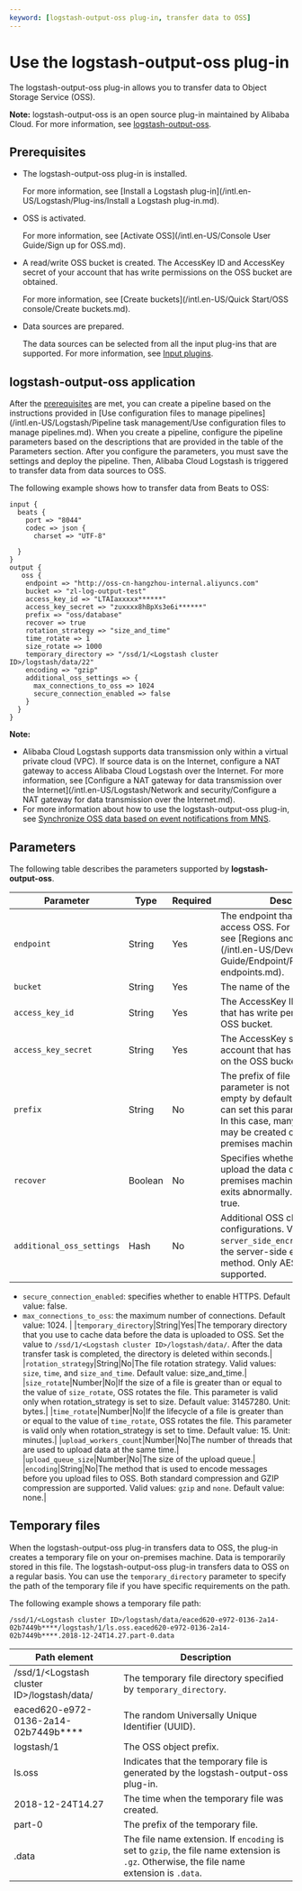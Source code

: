 ```yaml
---
keyword: [logstash-output-oss plug-in, transfer data to OSS]
---
```


# Use the logstash-output-oss plug-in

The logstash-output-oss plug-in allows you to transfer data to Object Storage Service \(OSS\).

**Note:** logstash-output-oss is an open source plug-in maintained by Alibaba Cloud. For more information, see [logstash-output-oss](https://github.com/aliyun/logstash-output-oss).

## Prerequisites

-   The logstash-output-oss plug-in is installed.

    For more information, see [Install a Logstash plug-in](/intl.en-US/Logstash/Plug-ins/Install a Logstash plug-in.md).

-   OSS is activated.

    For more information, see [Activate OSS](/intl.en-US/Console User Guide/Sign up for OSS.md).

-   A read/write OSS bucket is created. The AccessKey ID and AccessKey secret of your account that has write permissions on the OSS bucket are obtained.

    For more information, see [Create buckets](/intl.en-US/Quick Start/OSS console/Create buckets.md).

-   Data sources are prepared.

    The data sources can be selected from all the input plug-ins that are supported. For more information, see [Input plugins](https://www.elastic.co/guide/en/logstash/6.7/input-plugins.html).


## logstash-output-oss application

After the [prerequisites](#section_zfj_hlf_x98) are met, you can create a pipeline based on the instructions provided in [Use configuration files to manage pipelines](/intl.en-US/Logstash/Pipeline task management/Use configuration files to manage pipelines.md). When you create a pipeline, configure the pipeline parameters based on the descriptions that are provided in the table of the Parameters section. After you configure the parameters, you must save the settings and deploy the pipeline. Then, Alibaba Cloud Logstash is triggered to transfer data from data sources to OSS.

The following example shows how to transfer data from Beats to OSS:

```
input {
  beats {
    port => "8044"
    codec => json {
      charset => "UTF-8"

  }
}
output {
   oss {
    endpoint => "http://oss-cn-hangzhou-internal.aliyuncs.com"              
    bucket => "zl-log-output-test"                          
    access_key_id => "LTAIaxxxxx******"                 
    access_key_secret => "zuxxxx8hBpXs3e6i******"         
    prefix => "oss/database"                         
    recover => true                                      
    rotation_strategy => "size_and_time"                  
    time_rotate => 1                                     
    size_rotate => 1000
    temporary_directory => "/ssd/1/<Logstash cluster ID>/logstash/data/22"                            
    encoding => "gzip"                                 
    additional_oss_settings => {
      max_connections_to_oss => 1024                      
      secure_connection_enabled => false                  
    }
  }
}
```

**Note:**

-   Alibaba Cloud Logstash supports data transmission only within a virtual private cloud \(VPC\). If source data is on the Internet, configure a NAT gateway to access Alibaba Cloud Logstash over the Internet. For more information, see [Configure a NAT gateway for data transmission over the Internet](/intl.en-US/Logstash/Network and security/Configure a NAT gateway for data transmission over the Internet.md).
-   For more information about how to use the logstash-output-oss plug-in, see [Synchronize OSS data based on event notifications from MNS]().

## Parameters

The following table describes the parameters supported by **logstash-output-oss**.

|Parameter|Type|Required|Description|
|---------|----|--------|-----------|
|`endpoint`|String|Yes|The endpoint that is used to access OSS. For more information, see [Regions and endpoints](/intl.en-US/Developer Guide/Endpoint/Regions and endpoints.md).|
|`bucket`|String|Yes|The name of the OSS bucket.|
|`access_key_id`|String|Yes|The AccessKey ID of your account that has write permissions on the OSS bucket.|
|`access_key_secret`|String|Yes|The AccessKey secret of your account that has write permissions on the OSS bucket.|
|`prefix`|String|No|The prefix of file names. If this parameter is not specified, it is empty by default. **Warning:** You can set this parameter to a string. In this case, many temporary files may be created on your on-premises machine. |
|`recover`|Boolean|No|Specifies whether to continue to upload the data on your on-premises machine if the program exits abnormally. Default value: true.|
|`additional_oss_settings`|Hash|No|Additional OSS client configurations. Valid values: -   `server_side_encryption_algorithm`: the server-side encryption method. Only AES-256 is supported.
-   `secure_connection_enabled`: specifies whether to enable HTTPS. Default value: false.
-   `max_connections_to_oss`: the maximum number of connections. Default value: 1024. |
|`temporary_directory`|String|Yes|The temporary directory that you use to cache data before the data is uploaded to OSS. Set the value to `/ssd/1/<Logstash cluster ID>/logstash/data/`. After the data transfer task is completed, the directory is deleted within seconds.|
|`rotation_strategy`|String|No|The file rotation strategy. Valid values: `size`, `time`, and `size_and_time`. Default value: size\_and\_time.|
|`size_rotate`|Number|No|If the size of a file is greater than or equal to the value of `size_rotate`, OSS rotates the file. This parameter is valid only when rotation\_strategy is set to size. Default value: 31457280. Unit: bytes.|
|`time_rotate`|Number|No|If the lifecycle of a file is greater than or equal to the value of `time_rotate`, OSS rotates the file. This parameter is valid only when rotation\_strategy is set to time. Default value: 15. Unit: minutes.|
|`upload_workers_count`|Number|No|The number of threads that are used to upload data at the same time.|
|`upload_queue_size`|Number|No|The size of the upload queue.|
|`encoding`|String|No|The method that is used to encode messages before you upload files to OSS. Both standard compression and GZIP compression are supported. Valid values: `gzip` and `none`. Default value: none.|

## Temporary files

When the logstash-output-oss plug-in transfers data to OSS, the plug-in creates a temporary file on your on-premises machine. Data is temporarily stored in this file. The logstash-output-oss plug-in transfers data to OSS on a regular basis. You can use the `temporary_directory` parameter to specify the path of the temporary file if you have specific requirements on the path.

The following example shows a temporary file path:

```
/ssd/1/<Logstash cluster ID>/logstash/data/eaced620-e972-0136-2a14-02b7449b****/logstash/1/ls.oss.eaced620-e972-0136-2a14-02b7449b****.2018-12-24T14.27.part-0.data
```

|Path element|Description|
|------------|-----------|
|/ssd/1/<Logstash cluster ID\>/logstash/data/|The temporary file directory specified by `temporary_directory`.|
|eaced620-e972-0136-2a14-02b7449b\*\*\*\*|The random Universally Unique Identifier \(UUID\).|
|logstash/1|The OSS object prefix.|
|ls.oss|Indicates that the temporary file is generated by the logstash-output-oss plug-in.|
|2018-12-24T14.27|The time when the temporary file was created.|
|part-0|The prefix of the temporary file.|
|.data|The file name extension. If `encoding` is set to `gzip`, the file name extension is `.gz`. Otherwise, the file name extension is `.data`.|

